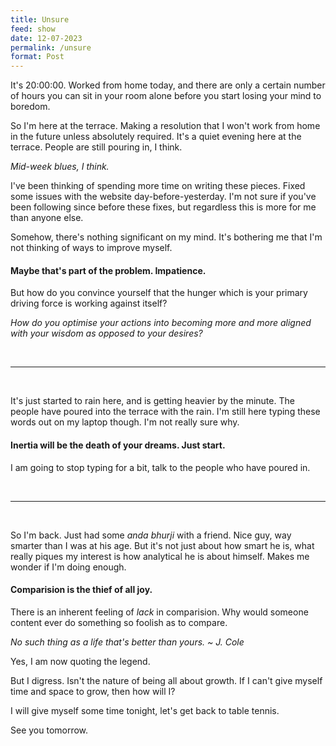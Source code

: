 ```yaml
---
title: Unsure
feed: show
date: 12-07-2023
permalink: /unsure
format: Post
---
```


It's 20:00:00. Worked from home today, and there are only a certain number of hours you can sit in your room alone before you start losing your mind to boredom.

So I'm here at the terrace. Making a resolution that I won't work from home in the future unless absolutely required. It's a quiet evening here at the terrace. People are still pouring in, I think.

_Mid-week blues, I think._

I've been thinking of spending more time on writing these pieces. Fixed some issues with the website day-before-yesterday. I'm not sure if you've been following since before these fixes, but regardless this is more for me than anyone else.

Somehow, there's nothing significant on my mind. It's bothering me that I'm not thinking of ways to improve myself.

#### Maybe that's part of the problem. Impatience.

But how do you convince yourself that the hunger which is your primary driving force is working against itself?

_How do you optimise your actions into becoming more and more aligned with your wisdom as opposed to your desires?_

<br />

---

<br />

It's just started to rain here, and is getting heavier by the minute. The people have poured into the terrace with the rain. I'm still here typing these words out on my laptop though. I'm not really sure why.

#### Inertia will be the death of your dreams. Just start.

I am going to stop typing for a bit, talk to the people who have poured in.

<br />

---

<br />

So I'm back. Just had some _anda bhurji_ with a friend. Nice guy, way smarter than I was at his age. But it's not just about how smart he is, what really piques my interest is how analytical he is about himself. Makes me wonder if I'm doing enough.

#### Comparision is the thief of all joy.

There is an inherent feeling of _lack_ in comparision. Why would someone content ever do something so foolish as to compare.

_No such thing as a life that's better than yours. ~ J. Cole_

Yes, I am now quoting the legend.

But I digress. Isn't the nature of being all about growth. If I can't give myself time and space to grow, then how will I?

I will give myself some time tonight, let's get back to table tennis.

See you tomorrow.
